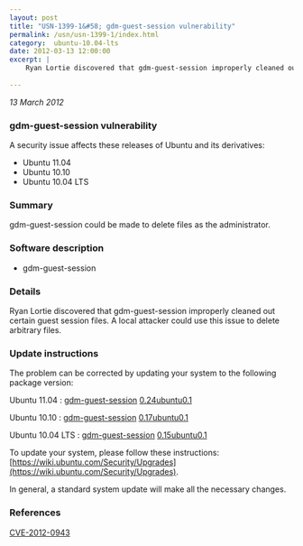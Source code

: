 ```yaml
---
layout: post
title: "USN-1399-1&#58; gdm-guest-session vulnerability"
permalink: /usn/usn-1399-1/index.html
category:  ubuntu-10.04-lts
date: 2012-03-13 12:00:00
excerpt: |
    Ryan Lortie discovered that gdm-guest-session improperly cleaned out certain guest session files. A local attacker could use this issue to delete arbitrary files. 
    
--- 
```

 
 

*13 March 2012*

### gdm-guest-session vulnerability

A security issue affects these releases of Ubuntu and its derivatives:

* Ubuntu 11.04
* Ubuntu 10.10
* Ubuntu 10.04 LTS

### Summary

gdm-guest-session could be made to delete files as the administrator. 

### Software description

* gdm-guest-session 

### Details

Ryan Lortie discovered that gdm-guest-session improperly cleaned out certain guest session files. A local attacker could use this issue to delete arbitrary files. 

### Update instructions

The problem can be corrected by updating your system to the following package version:

Ubuntu 11.04
 : [gdm-guest-session](https://launchpad.net/ubuntu/+source/gdm-guest-session) <span> [0.24ubuntu0.1](https://launchpad.net/ubuntu/+source/gdm-guest-session/0.24ubuntu0.1) </span> 

Ubuntu 10.10
 : [gdm-guest-session](https://launchpad.net/ubuntu/+source/gdm-guest-session) <span> [0.17ubuntu0.1](https://launchpad.net/ubuntu/+source/gdm-guest-session/0.17ubuntu0.1) </span> 

Ubuntu 10.04 LTS
 : [gdm-guest-session](https://launchpad.net/ubuntu/+source/gdm-guest-session) <span> [0.15ubuntu0.1](https://launchpad.net/ubuntu/+source/gdm-guest-session/0.15ubuntu0.1) </span> 

To update your system, please follow these instructions: [https://wiki.ubuntu.com/Security/Upgrades](https://wiki.ubuntu.com/Security/Upgrades).

In general, a standard system update will make all the necessary changes. 

### References

 
 [CVE-2012-0943](http://people.ubuntu.com/~ubuntu-security/cve/CVE-2012-0943)
 


